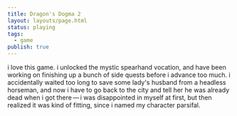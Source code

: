```yaml
---
title: Dragon's Dogma 2
layout: layouts/page.html
status: playing
tags:
  - game
publish: true
---
```

i love this game. i unlocked the mystic spearhand vocation, and have been working on finishing up a bunch of side quests before i advance too much. i accidentally waited too long to save some lady's husband from a headless horseman, and now i have to go back to the city and tell her he was already dead when i got there — i was disappointed in myself at first, but then realized it was kind of fitting, since i named my character parsifal.